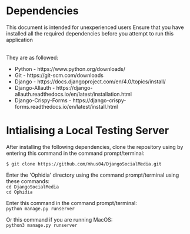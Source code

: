 <h1>Dependencies</h1>
This document is intended for unexperienced users
Ensure that you have installed all the required dependencies before you attempt to run this application

<br>They are as followed:
<ul>
  <li>Python - https://www.python.org/downloads/</li>
  <li>Git - https://git-scm.com/downloads</li>
  <li>Django - https://docs.djangoproject.com/en/4.0/topics/install/</li>
  <li>Django-Allauth - https://django-allauth.readthedocs.io/en/latest/installation.html</li>
  <li>Django-Crispy-Forms - https://django-crispy-forms.readthedocs.io/en/latest/install.html</li>
</ul>

<h1>Intialising a Local Testing Server</h1>
After installing the following dependencies, clone the repository using by entering this command in the command prompt/terminal:
<br>

```$ git clone https://github.com/mhus04/DjangoSocialMedia.git```

Enter the 'Ophidia' directory using the command prompt/terminal using these commands:
<br>```cd DjangoSocialMedia```
<br>```cd Ophidia```


Enter this command in the command prompt/terminal:
<br>```python manage.py runserver```

Or this command if you are running MacOS:
<br>```python3 manage.py runserver```
